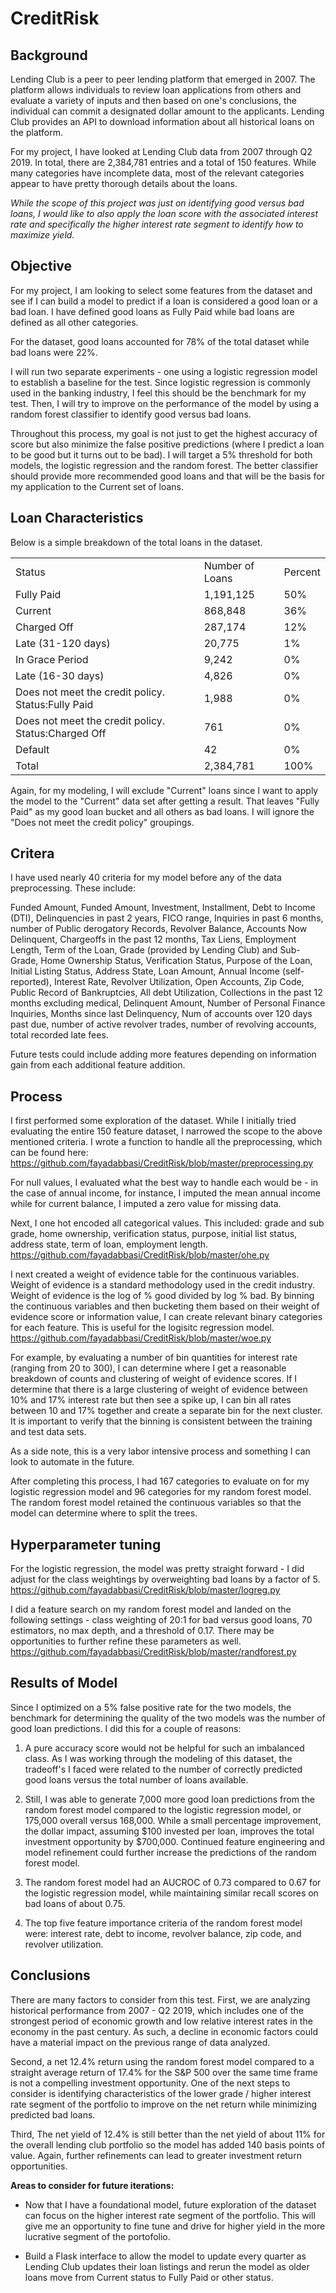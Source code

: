 # CreditRisk

## Background

Lending Club is a peer to peer lending platform that emerged in 2007. The platform allows individuals to review loan applications from others and evaluate a variety of inputs and then based on one's conclusions, the individual can commit a designated dollar amount to the applicants. Lending Club provides an API to download information about all historical loans on the platform. 

For my project, I have looked at Lending Club data from 2007 through Q2 2019. In total, there are 2,384,781 entries and a total of 150 features. While many categories have incomplete data, most of the relevant categories appear to have pretty thorough details about the loans. 

_While the scope of this project was just on identifying good versus bad loans, I would like to also apply the loan score with the associated interest rate and specifically the higher interest rate segment to identify how to maximize yield._ 

## Objective

For my project, I am looking to select some features from the dataset and see if I can build a model to predict if a loan is considered a good loan or a bad loan. I have defined good loans as Fully Paid while bad loans are defined as all other categories. 

For the dataset, good loans accounted for 78% of the total dataset while bad loans were 22%.  

I will run two separate experiments - one using a logistic regression model to establish a baseline for the test. Since logistic regression is commonly used in the banking industry, I feel this should be the benchmark for my test. Then, I will try to improve on the performance of the model by using a random forest classifier to identify good versus bad loans. 

Throughout this process, my goal is not just to get the highest accuracy of score but also minimize the false positive predictions (where I predict a loan to be good but it turns out to be bad). I will target a 5% threshold for both models, the logistic regression and the random forest. The better classifier should provide more recommended good loans and that will be the basis for my application to the Current set of loans. 
 

## Loan Characteristics

Below is a simple breakdown of the total loans in the dataset. 

|                                                     |                 |         | 
|-----------------------------------------------------|-----------------|---------| 
| Status                                              | Number of Loans | Percent | 
| Fully Paid                                          | 1,191,125       | 50%     | 
| Current                                             |   868,848       | 36%     | 
| Charged Off                                         |   287,174       | 12%     | 
| Late (31-120 days)                                  |    20,775       | 1%      | 
| In Grace Period                                     |     9,242       | 0%      | 
| Late (16-30 days)                                   |     4,826       | 0%      | 
| Does not meet the credit policy. Status:Fully Paid  |     1,988       | 0%      | 
| Does not meet the credit policy. Status:Charged Off |       761       | 0%      | 
| Default                                             |        42       | 0%      | 
| Total                                               | 2,384,781       | 100%    | 

Again, for my modeling, I will exclude "Current" loans since I want to apply the model to the "Current" data set after getting a result. That leaves "Fully Paid" as my good loan bucket and all others as bad loans. I will ignore the "Does not meet the credit policy" groupings.  

## Critera

I have used nearly 40 criteria for my model before any of the data preprocessing. These include:
 
Funded Amount, Funded Amount, Investment, Installment, Debt to Income (DTI), Delinquencies in past 2 years, FICO range, Inquiries in past 6 months, number of Public derogatory Records, Revolver Balance, Accounts Now Delinquent, Chargeoffs in the past 12 months, Tax Liens, Employment Length, Term of the Loan, Grade (provided by Lending Club) and Sub-Grade, Home Ownership Status, Verification Status, Purpose of the Loan, Initial Listing Status, Address State, Loan Amount, Annual Income (self-reported), Interest Rate, Revolver Utilization, Open Accounts, Zip Code, Public Record of Bankruptcies, All debt Utilization, Collections in the past 12 months excluding medical, Delinquent Amount, Number of Personal Finance Inquiries, Months since last Delinquency, Num of accounts over 120 days past due, number of active revolver trades, number of revolving accounts, total recorded late fees. 

Future tests could include adding more features depending on information gain from each additional feature addition. 

## Process

I first performed some exploration of the dataset. While I initially tried evaluating the entire 150 feature dataset, I narrowed the scope to the above mentioned criteria. I wrote a function to handle all the preprocessing, which can be found here: https://github.com/fayadabbasi/CreditRisk/blob/master/preprocessing.py

For null values, I evaluated what the best way to handle each would be - in the case of annual income, for instance, I imputed the mean annual income while for current balance, I imputed a zero value for missing data. 

Next, I one hot encoded all categorical values. This included: grade and sub grade, home ownership,  verification status, purpose, initial list status, address state, term of loan, employment length. https://github.com/fayadabbasi/CreditRisk/blob/master/ohe.py

I next created a weight of evidence table for the continuous variables. Weight of evidence is a standard methodology used in the credit industry. Weight of evidence is the log of % good divided by log % bad. By binning the continuous variables and then bucketing them based on their weight of evidence score or information value, I can create relevant binary categories for each feature. This is useful for the logisitc regression model. https://github.com/fayadabbasi/CreditRisk/blob/master/woe.py

For example, by evaluating a number of bin quantities for interest rate (ranging from 20 to 300), I can determine where I get a reasonable breakdown of counts and clustering of weight of evidence scores. If I determine that there is a large clustering of weight of evidence between 10% and 17% interest rate but then see a spike up, I can bin all rates between 10 and 17% together and create a separate bin for the next cluster. It is important to verify that the binning is consistent between the training and test data sets. 

As a side note, this is a very labor intensive process and something I can look to automate in the future.  

After completing this process, I had 167 categories to evaluate on for my logistic regression model and 96 categories for my random forest model. The random forest model retained the continuous variables so that the model can determine where to split the trees.  

## Hyperparameter tuning

For the logistic regression, the model was pretty straight forward - I did adjust for the class weightings by overweighting bad loans by a factor of 5. https://github.com/fayadabbasi/CreditRisk/blob/master/logreg.py

I did a feature search on my random forest model and landed on the following settings - class weighting of 20:1 for bad versus good loans, 70 estimators, no max depth, and a threshold of 0.17. There may be opportunities to further refine these parameters as well. https://github.com/fayadabbasi/CreditRisk/blob/master/randforest.py

## Results of Model

Since I optimized on a 5% false positive rate for the two models, the benchmark for determining the quality of the two models was the number of good loan predictions. I did this for a couple of reasons: 

1. A pure accuracy score would not be helpful for such an imbalanced class. As I was working through the modeling of this dataset, the tradeoff's I faced were related to the number of correctly predicted good loans versus the total number of loans available. 

2. Still, I was able to generate 7,000 more good loan predictions from the random forest model compared to the logistic regression model, or 175,000 overall versus 168,000. While a small percentage improvement, the dollar impact, assuming $100 invested per loan, improves the total investment opportunity by $700,000. Continued feature engineering and model refinement could further increase the predictions of the random forest model. 

3. The random forest model had an AUCROC of 0.73 compared to 0.67 for the logistic regression model, while maintaining similar recall scores on bad loans of about 0.75. 

4. The top five feature importance criteria of the random forest model were: interest rate, debt to income, revolver balance, zip code, and revolver utilization. 

## Conclusions

There are many factors to consider from this test. First, we are analyzing historical performance from 2007 - Q2 2019, which includes one of the strongest period of economic growth and low relative interest rates in the economy in the past century. As such, a decline in economic factors could have a material impact on the previous range of data analyzed. 

Second, a net 12.4% return using the random forest model compared to a straight average return of 17.4% for the S&P 500 over the same time frame is not a compelling investment opportunity. One of the next steps to consider is identifying characteristics of the lower grade / higher interest rate segment of the portfolio to improve on the net return while minimizing predicted bad loans. 

Third, The net yield of 12.4% is still better than the net yield of about 11% for the overall lending club portfolio so the model has added 140 basis points of value. Again, further refinements can lead to greater investment return opportunities. 

**Areas to consider for future iterations:**

* Now that I have a foundational model, future exploration of the dataset can focus on the higher interest rate segment of the portfolio. This will give me an opportunity to fine tune and drive for higher yield in the more lucrative segment of the portofolio. 

* Build a Flask interface to allow the model to update every quarter as Lending Club updates their loan listings and rerun the model as older loans move from Current status to Fully Paid or other status.

